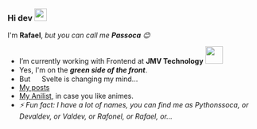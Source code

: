 
### Hi dev <a href="https://www.gautamkrishnar.com/"><img src="https://media.giphy.com/media/hvRJCLFzcasrR4ia7z/giphy.gif" width="25px"></a>

  I'm **Rafael**, *but you can call me **Passoca** :blush:*

- I’m currently working with Frontend at **JMV Technology** <img src="https://jmvtechnology.com/src/images/jmv-logo.svg" width=35>  
-  Yes, I'm on the ***green side of the front***.  <img src="https://external-content.duckduckgo.com/iu/?u=https%3A%2F%2Fvuejsexamples.com%2Fcontent%2Fimages%2F2017%2F10%2Fvuejsexamples.png&f=1&nofb=1" width=15> 
- But <img src="https://upload.wikimedia.org/wikipedia/commons/thumb/1/1b/Svelte_Logo.svg/498px-Svelte_Logo.svg.png" width=15> Svelte is changing my mind...
- [My posts](https://passoca.dev/blog)
- [My Anilist](https://anilist.co/user/passoca), in case you like animes.
- *⚡ Fun fact: I have a lot of names, you can find me as Pythonssoca, or Devaldev, or Valdev, or Rafonel, or Rafael, or...*

